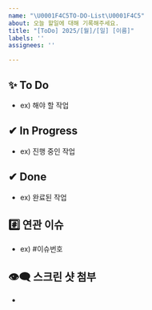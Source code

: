 ```yaml
---
name: "\U0001F4C5TO-DO-List\U0001F4C5"
about: 오늘 할일에 대해 기록해주세요.
title: "[ToDo] 2025/[월]/[일] [이름]"
labels: ''
assignees: ''

---
```


## ✨ To Do
- ex) 해야 할 작업


## ✔ In Progress
-  ex) 진행 중인 작업


## ✔ Done
-  ex) 완료된 작업


## #️⃣ 연관 이슈 
- ex) #이슈번호 


## 👁‍🗨 스크린 샷 첨부
-
